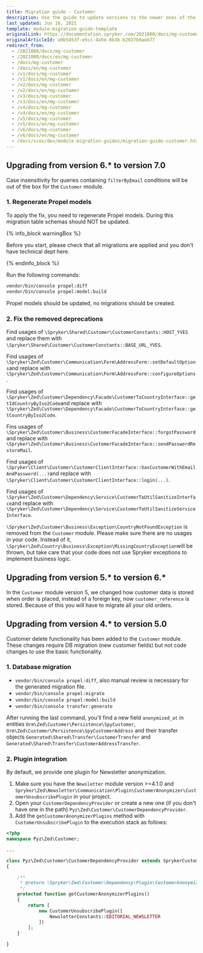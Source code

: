 ```yaml
---
title: Migration guide - Customer
description: Use the guide to update versions to the newer ones of the Customer module.
last_updated: Jun 16, 2021
template: module-migration-guide-template
originalLink: https://documentation.spryker.com/2021080/docs/mg-customer
originalArticleId: a9b5453f-e5cc-4a5e-8b3b-b2037b9aeb77
redirect_from:
  - /2021080/docs/mg-customer
  - /2021080/docs/en/mg-customer
  - /docs/mg-customer
  - /docs/en/mg-customer
  - /v1/docs/mg-customer
  - /v1/docs/en/mg-customer
  - /v2/docs/mg-customer
  - /v2/docs/en/mg-customer
  - /v3/docs/mg-customer
  - /v3/docs/en/mg-customer
  - /v4/docs/mg-customer
  - /v4/docs/en/mg-customer
  - /v5/docs/mg-customer
  - /v5/docs/en/mg-customer
  - /v6/docs/mg-customer
  - /v6/docs/en/mg-customer
  - /docs/scos/dev/module-migration-guides/migration-guide-customer.html
---
```


## Upgrading from version 6.* to version 7.0

Case insensitivity for queries containing `filterByEmail` conditions will be out of the box for the `Customer` module.

### 1. Regenerate Propel models

To apply the fix, you need to regenerate Propel models. During this migration table schemas should NOT be updated.

{% info_block warningBox %}

Before you start, please check that all migrations are applied and you don't have technical dept here.

{% endinfo_block %}

Run the following commands:

```bash
vendor/bin/console propel:diff
vendor/bin/console propel:model:build
```

Propel models should be updated, no migrations should be created.

### 2. Fix the removed deprecations

Find usages of `\Spryker\Shared\Customer\CustomerConstants::HOST_YVES` and replace them with `\Spryker\Shared\Customer\CustomerConstants::BASE_URL_YVES`.

Find usages of `\Spryker\Zed\Customer\Communication\Form\AddressForm::setDefaultOptions`and replace with `\Spryker\Zed\Customer\Communication\Form\AddressForm::configureOptions`.

Find usages of `\Spryker\Zed\Customer\Dependency\Facade\CustomerToCountryInterface::getIdCountryByIso2Code`and replace with `\Spryker\Zed\Customer\Dependency\Facade\CustomerToCountryInterface::getCountryByIso2Code`.

Fins usages of `\Spryker\Zed\Customer\Business\CustomerFacadeInterface::forgotPassword` and replace with `\Spryker\Zed\Customer\Business\CustomerFacadeInterface::sendPasswordRestoreMail`.

Find usages of `\Spryker\Client\Customer\CustomerClientInterface::hasCustomerWithEmailAndPassword(...)`and replace with `\Spryker\Client\Customer\CustomerClientInterface::login(...)`.

Find usages of `\Spryker\Zed\Customer\Dependency\Service\CustomerToUtilSanitizeInterface`and replace with `\Spryker\Zed\Customer\Dependency\Service\CustomerToUtilSanitizeServiceInterface`.

`\Spryker\Zed\Customer\Business\Exception\CountryNotFoundException` is removed from the `Customer` module. Please make sure there are no usages in your code. Instead of it, `\Spryker\Zed\Country\Business\Exception\MissingCountryException`will be thrown, but take care that your code does not use Spryker exceptions to implement business logic.

## Upgrading from version 5.* to version 6.*

In the `Customer` module version 5, we changed how customer data is stored when order is placed, instead of a foreign key, now `customer_reference` is stored. Because of this you will have to migrate all your old orders.

## Upgrading from version 4.* to version 5.0

Customer delete functionality has been added to the `Customer` module. These changes require DB migration (new customer fields) but not code changes to use the basic functionality.

### 1. Database migration

* `vendor/bin/console propel:diff`, also manual review is necessary for the generated migration file.
* `vendor/bin/console propel:migrate`
* `vendor/bin/console propel:model:build`
* `vendor/bin/console transfer:generate`

After running the last command, you'll find a new field `anonymized_at` in entities `Orm\Zed\Customer\Persistence\SpyCustomer`, `Orm\Zed\Customer\Persistence\SpyCustomerAddress` and their transfer objects `Generated\Shared\Transfer\CustomerTransfer` and `Generated\Shared\Transfer\CustomerAddressTransfer`.


### 2. Plugin integration

By default, we provide one plugin for Newsletter anonymization.

1. Make sure you have the `Newsletter` module version >=4.1.0 and
`Spryker\Zed\Newsletter\Communication\Plugin\CustomerAnonymizer\CustomerUnsubscribePlugin` in your project.
2. Open your `CustomerDependencyProvider` or create a new one (if you don't have one in the path) `Pyz\Zed\Customer\CustomerDependencyProvider`.
3. Add the `getCustomerAnonymizerPlugins` method with  `CustomerUnsubscribePlugin` to the execution stack as follows:

```php
<?php
namespace Pyz\Zed\Customer;

...

class Pyz\Zed\Customer\CustomerDependencyProvider extends SprykerCustomerDependencyProvider
{

    /**
     * @return \Spryker\Zed\Customer\Dependency\Plugin\CustomerAnonymizerPluginInterface[]
     */
    protected function getCustomerAnonymizerPlugins()
    {
        return [
            new CustomerUnsubscribePlugin([
                NewsletterConstants::EDITORIAL_NEWSLETTER
            ])
        ];
    }

}
```